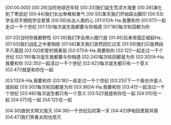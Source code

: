 [00:00.000]
[00:28]当时地球还年轻
[00:33]我们诞生荒凉大海里
[00:39]演化到了寒武纪
[00:44]我们长出脊椎和勇气
[00:50]某天我们开始踩出脚印
[00:53]学会双手拥抱学会爱情
[00:56]长出人类的心
[01:01]!A-Ha.我要和你
[01:07]!一起走过一千个世纪
[01:13]!每次诞生我都要与你相遇
[01:18]!每次轮回都为你

[01:33]当时你我都野性
[01:39]我们学会用火跟穴居
[01:45]后来帝国正崛起Ha..
[01:50]我们战乱之中更相依
[01:56]某天我们突然回忆过去
[01:59]我们只是两段平凡基因
[02:02]却爱的很美丽
[02:07]!A-Ha.我要和你
[02:12]!一起走过一千个世纪
[02:19]!每次诞生我都要与你相遇
[02:24]!每次轮回都是为你
[02:30]!A-Ha.我要和你
[02:35]!一起活过一千个世纪
[02:42]!每次诞生都只有一个意义
[02:47]!就是和你在一起

[03:13]!A-Ha.我要和你
[03:18]!一起走过一千个世纪
[03:25]!下一个我也许是人或蚂蚁
[03:30]!每次轮回都是为你
[03:36]!A-Ha.我要和你
[03:41]!一起活过一千个世纪
[03:48]!每次诞生都只有一个意义
[03:52]!就是和你在一起
[04:01]!在一起
[04:07]!在一起
[04:12]!在一起

[04:30]直到文明又毁灭
[04:36]一千世纪后的第一天
[04:42]伊甸园里肩并肩
[04:47]我们笑看太阳也熄灭